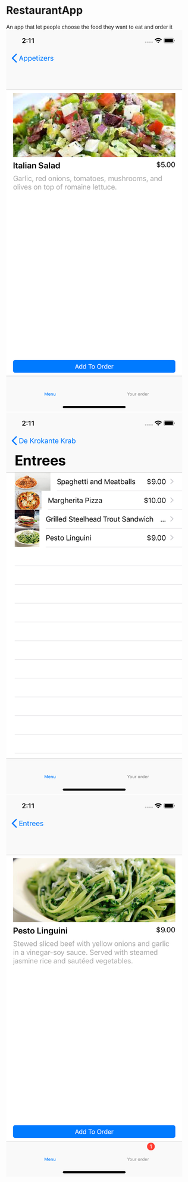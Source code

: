 # RestaurantApp
An app that let people choose the food they want to eat and order it
![product view](product.png)
![list of products](products.png)
![added to order list](added.png)
